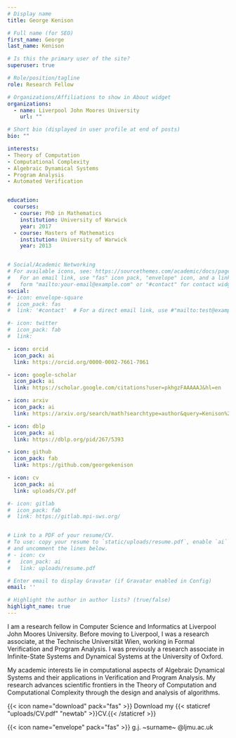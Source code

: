 ```yaml
---
# Display name
title: George Kenison

# Full name (for SEO)
first_name: George
last_name: Kenison

# Is this the primary user of the site?
superuser: true

# Role/position/tagline
role: Research Fellow

# Organizations/Affiliations to show in About widget
organizations:
  - name: Liverpool John Moores University
    url: ""

# Short bio (displayed in user profile at end of posts)
bio: ""

interests:
- Theory of Computation
- Computational Complexity
- Algebraic Dynamical Systems
- Program Analysis
- Automated Verification


education:
  courses:
  - course: PhD in Mathematics
    institution: University of Warwick
    year: 2017
  - course: Masters of Mathematics
    institution: University of Warwick
    year: 2013


# Social/Academic Networking
# For available icons, see: https://sourcethemes.com/academic/docs/page-builder/#icons
#   For an email link, use "fas" icon pack, "envelope" icon, and a link in the
#   form "mailto:your-email@example.com" or "#contact" for contact widget.
social:
#- icon: envelope-square
#  icon_pack: fas
#  link: '#contact'  # For a direct email link, use #"mailto:test@example.org".

#- icon: twitter
#  icon_pack: fab
#  link: 

- icon: orcid
  icon_pack: ai
  link: https://orcid.org/0000-0002-7661-7061

- icon: google-scholar
  icon_pack: ai
  link: https://scholar.google.com/citations?user=pkhgzFAAAAAJ&hl=en

- icon: arxiv
  icon_pack: ai
  link: https://arxiv.org/search/math?searchtype=author&query=Kenison%2C+G

- icon: dblp
  icon_pack: ai
  link: https://dblp.org/pid/267/5393

- icon: github
  icon_pack: fab
  link: https://github.com/georgekenison

- icon: cv
  icon_pack: ai
  link: uploads/CV.pdf

#- icon: gitlab
#  icon_pack: fab
#  link: https://gitlab.mpi-sws.org/


# Link to a PDF of your resume/CV.
# To use: copy your resume to `static/uploads/resume.pdf`, enable `ai` icons in `params.yaml`,
# and uncomment the lines below.
# - icon: cv
#   icon_pack: ai
#   link: uploads/resume.pdf

# Enter email to display Gravatar (if Gravatar enabled in Config)
email: ''

# Highlight the author in author lists? (true/false)
highlight_name: true
---
```


I am a research fellow in Computer Science and Informatics at Liverpool John Moores University.  Before moving to Liverpool, I was a research associate, at the Technische Universität Wien, working in Formal Verification and Program Analysis.  I was previously a research associate in Infinite-State Systems and Dynamical Systems at the University of Oxford.

My academic interests lie in computational aspects of Algebraic Dynamical Systems and their applications in Verification and Program Analysis.
My research advances scientific frontiers in the Theory of Computation and Computational Complexity through the design and analysis of algorithms.

{{< icon name="download" pack="fas" >}} Download my {{< staticref "uploads/CV.pdf" "newtab" >}}CV.{{< /staticref >}}

{{< icon name="envelope" pack="fas" >}} g.j. ~surname~ @ljmu.ac.uk

